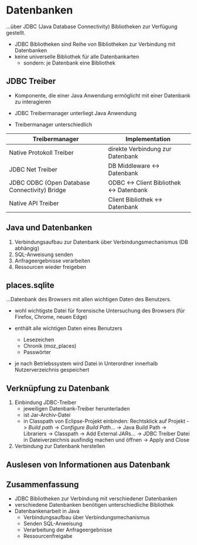 # Datenbanken

...über JDBC (Java Database Connectivity) Bibliotheken zur Verfügung gestellt.

- JDBC Bibliotheken sind Reihe von Bibliotheken zur Verbindung mit Datenbanken
- keine universelle Bibliothek für alle Datenbankarten
  - sondern: je Datenbank eine Bibliothek

## JDBC Treiber

- Komponente, die einer Java Anwendung ermöglicht mit einer Datenbank zu interagieren

- JDBC Treibermanager unterliegt Java Anwendung
- Treibermanager unterschiedlich

| Treibermanager                                | Implementation                           |
|-----------------------------------------------|------------------------------------------|
| Native Protokoll Treiber                      | direkte Verbindung zur Datenbank         |
| JDBC Net Treiber                              | DB Middleware <-> Datenbank              |
| JDBC ODBC (Open Database Connectivity) Bridge | ODBC <-> Client Bibliothek <-> Datenbank |
| Native API Treiber                            | Client Bibliothek <-> Datenbank          |

## Java und Datenbanken

1. Verbindungsaufbau zur Datenbank über Verbindungsmechanismus (DB abhängig)
2. SQL-Anweisung senden
3. Anfrageergebnisse verarbeiten
4. Ressourcen wieder freigeben

## places.sqlite

...Datenbank des Browsers mit allen wichtigen Daten des Benutzers.

- wohl wichtigste Datei für forensische Untersuchung des Browsers (für Firefox, Chrome, neuen Edge)

- enthält alle wichtigen Daten eines Benutzers
  - Lesezeichen
  - Chronik (moz_places)
  - Passwörter

- je nach Betriebssystem wird Datei in Unterordner innerhalb Nutzerverzeichnis gespeichert

## Verknüpfung zu Datenbank

1. Einbindung JDBC-Treiber
   - jeweiligen Datenbank-Treiber herunterladen
   - ist Jar-Archiv-Datei
   - in Classpath von Eclipse-Projekt einbinden: Rechtsklick auf Projekt -> _Build path_ -> _Configure Build Path..._ -> Java Build Path -> Librariers -> Classpath -> Add External JARs... ->
   JDBC Treiber Datei in Dateiverzeichnis ausfindig machen und öffnen -> Apply and Close
2. Verbindung zur Datenbank herstellen

## Auslesen von Informationen aus Datenbank

## Zusammenfassung

- JDBC Bibliotheken zur Verbindung mit verschiedener Datenbanken
- verschiedene Datenbanken benötigen unterschiedliche Bibliothek
- Datenbankenarbeit in Java
  - Verbindungsaufbau über Verbindungsmechanismus
  - Senden SQL-Anweisung
  - Verarbeitung der Anfrageergebnisse
  - Ressourcenfreigabe
